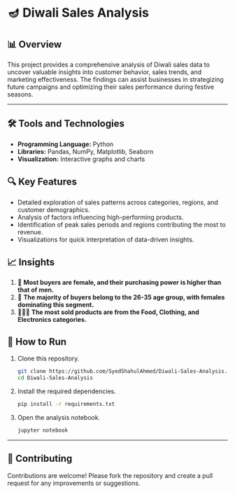 # 🪔 Diwali Sales Analysis

## 📊 Overview  
This project provides a comprehensive analysis of Diwali sales data to uncover valuable insights into customer behavior, sales trends, and marketing effectiveness. The findings can assist businesses in strategizing future campaigns and optimizing their sales performance during festive seasons.

---

## 🛠️ Tools and Technologies  
- **Programming Language:** Python  
- **Libraries:** Pandas, NumPy, Matplotlib, Seaborn  
- **Visualization:** Interactive graphs and charts  


## 🔍 Key Features  
- Detailed exploration of sales patterns across categories, regions, and customer demographics.  
- Analysis of factors influencing high-performing products.  
- Identification of peak sales periods and regions contributing the most to revenue.  
- Visualizations for quick interpretation of data-driven insights.  


## 📈 Insights  
1. 👩 **Most buyers are female, and their purchasing power is higher than that of men.**  
2. 🎂 **The majority of buyers belong to the 26-35 age group, with females dominating this segment.**  
3. 🍔👗📱 **The most sold products are from the Food, Clothing, and Electronics categories.**  


## 🚀 How to Run  
1. Clone this repository.  
   ```bash  
   git clone https://github.com/SyedShahulAhmed/Diwali-Sales-Analysis.git  
   cd Diwali-Sales-Analysis  
   ```  
2. Install the required dependencies.  
   ```bash  
   pip install -r requirements.txt  
   ```  
3. Open the analysis notebook.  
   ```bash  
   jupyter notebook  
   ```  

---

## 📢 Contributing  
Contributions are welcome! Please fork the repository and create a pull request for any improvements or suggestions.

